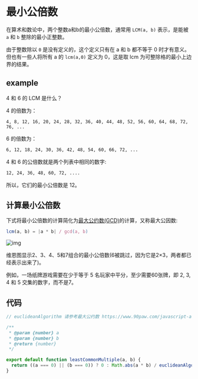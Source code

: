 # 最小公倍数

在算术和数论中，两个整数a和b的最小公倍数，通常用 `LCM(a, b)` 表示，是能被 `a` 和 `b` 整除的最小正整数。

由于整数除以 `0` 是没有定义的，这个定义只有在 a 和 b 都不等于 0 时才有意义。但也有一些人将所有 a 的 `lcm(a,0)` 定义为 0，这是取 lcm 为可整除格的最小上边界的结果。

## example

4 和 6 的 LCM 是什么？

4 的倍数为：

```bas
4, 8, 12, 16, 20, 24, 28, 32, 36, 40, 44, 48, 52, 56, 60, 64, 68, 72, 76, ...
```

6 的倍数为：

```bash
6, 12, 18, 24, 30, 36, 42, 48, 54, 60, 66, 72, ...
```

4 和 6 的公倍数就是两个列表中相同的数字:

```bash
12, 24, 36, 48, 60, 72, ....
```

所以，它们的最小公倍数是 12。

## 计算最小公倍数

下式将最小公倍数的计算简化为[最大公约数(GCD)](/theme/math/euclidean.html)的计算，又称最大公因数:

```javascript
lcm(a, b) = |a * b| / gcd(a, b)
```

![img](http://img.90paw.com/AngusYang9/2020-07-07%2014-13-01.png)

维恩图显示2、3、4、5和7组合的最小公倍数(6被跳过，因为它是2×3，两者都已经表示出来了)。

例如，一场纸牌游戏需要在少于等于 5 名玩家中平分，至少需要60张牌，即 2, 3, 4 和 5 交集的数字，而不是7。

## 代码

```javascript
// euclideanAlgorithm 请参考最大公约数 https://www.90paw.com/javascript-algorithms/theme/math/euclidean.html

/**
 * @param {number} a
 * @param {number} b
 * @return {number}
 */

export default function leastCommonMultiple(a, b) {
  return ((a === 0) || (b === 0)) ? 0 : Math.abs(a * b) / euclideanAlgorithm(a, b);
}
```

